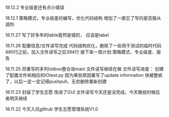 18.12.2
专业级差还有点小错误

18.12.1
策略模式，专业级差的编写，优化代码结构
增加了一直忘了写的是否服从调剂

18.11.27
写了好多年的lable竟然是错的， 应该是label

18.11.26
配置信息/文件读写完成
代码结构优化，删除了一些用于测试的临时代码
480行之前，加入文件读写之后394行
接下来一周计划:策略模式、专业级差、报告

18.11.25
将重写的多列listbox整合进main
 文件读写继续在做
文件读写进度：
	创建了配置文件和相应的IOtest.py
因为某些原因重写了update information
快被整疯了，以后一定一定记得pushpull，无奈删除重新创建

18.11.23
封装了学生志愿
改进了GUI
文件读写今天还是没完成，今天晚些时候后者明天继续

18.11.22
今天入坑github 
学生志愿管理系统V1.0
